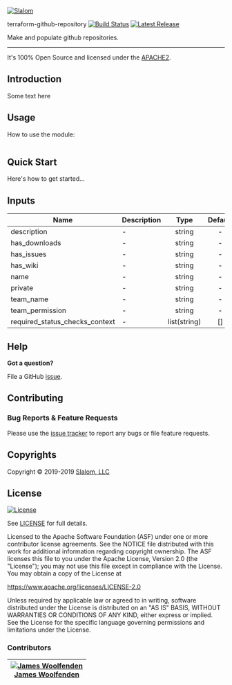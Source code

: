 [![Slalom][logo]](https://slalom.com)

terraform-github-repository [![Build Status](https://travis-ci.com/slalom-consulting-ltd/terraform-github-repository.svg?branch=master)](https://travis-ci.com/slalom-consulting-ltd/terraform-github-repository) [![Latest Release](https://img.shields.io/github/release/slalom-consulting-ltd/terraform-github-repository.svg)](https://github.com/slalom-consulting-ltd/terraform-github-repository/releases/latest)

Make and populate github repositories.

---

It's 100% Open Source and licensed under the [APACHE2](LICENSE).

## Introduction

Some text here

## Usage

How to use the module:

```terraform

```

## Quick Start

Here's how to get started...

## Inputs

| Name | Description | Type | Default | Required |
|------|-------------|:----:|:-----:|:-----:|
| description | - | string | - | yes |
| has_downloads | - | string | - | yes |
| has_issues | - | string | - | yes |
| has_wiki | - | string | - | yes |
| name | - | string | - | yes |
| private | - | string | - | yes |
| team_name | - | string | - | yes |
| team_permission | - | string | - | yes |
| required_status_checks_context | - | list(string) | [] | no |


## Help

**Got a question?**

File a GitHub [issue](https://github.com/slalom-consulting-ltd/terraform-github-repository/issues).

## Contributing

### Bug Reports & Feature Requests

Please use the [issue tracker](https://github.com/slalom-consulting-ltd/terraform-github-repository/issues) to report any bugs or file feature requests.

## Copyrights

Copyright © 2019-2019 [Slalom, LLC](https://slalom.com)

## License

[![License](https://img.shields.io/badge/License-Apache%202.0-blue.svg)](https://opensource.org/licenses/Apache-2.0)

See [LICENSE](LICENSE) for full details.

Licensed to the Apache Software Foundation (ASF) under one
or more contributor license agreements.  See the NOTICE file
distributed with this work for additional information
regarding copyright ownership.  The ASF licenses this file
to you under the Apache License, Version 2.0 (the
"License"); you may not use this file except in compliance
with the License.  You may obtain a copy of the License at

<https://www.apache.org/licenses/LICENSE-2.0>

Unless required by applicable law or agreed to in writing,
software distributed under the License is distributed on an
"AS IS" BASIS, WITHOUT WARRANTIES OR CONDITIONS OF ANY
KIND, either express or implied.  See the License for the
specific language governing permissions and limitations
under the License.

### Contributors

|  [![James Woolfenden][jameswoolfenden_avatar]][jameswoolfenden_homepage]<br/>[James Woolfenden][jameswoolfenden_homepage] |
|---|

  [jameswoolfenden_homepage]: https://github.com/jameswoolfenden
  [jameswoolfenden_avatar]: https://github.com/jameswoolfenden.png?size=150

[logo]: https://gist.githubusercontent.com/JamesWoolfenden/5c457434351e9fe732ca22b78fdd7d5e/raw/15933294ae2b00f5dba6557d2be88f4b4da21201/slalom-logo.png
[website]: https://slalom.com
[github]: https://github.com/jameswoolfenden
[linkedin]: https://www.linkedin.com/company/slalom-consulting/
[twitter]: https://twitter.com/Slalom

[share_twitter]: https://twitter.com/intent/tweet/?text=terraform-github-repository&url=https://github.com/slalom-consulting-ltd/terraform-github-repository
[share_linkedin]: https://www.linkedin.com/shareArticle?mini=true&title=terraform-github-repository&url=https://github.com/slalom-consulting-ltd/terraform-github-repository
[share_reddit]: https://reddit.com/submit/?url=https://github.com/slalom-consulting-ltd/terraform-github-repository
[share_facebook]: https://facebook.com/sharer/sharer.php?u=https://github.com/slalom-consulting-ltd/terraform-github-repository
[share_email]: mailto:?subject=terraform-github-repository&body=https://github.com/slalom-consulting-ltd/terraform-github-repository

